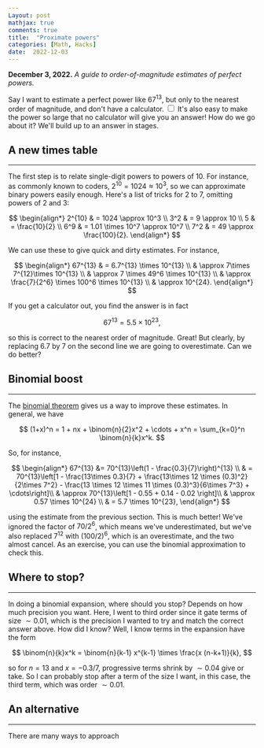 ```yaml
---
Layout: post
mathjax: true
comments: true
title:  "Proximate powers"
categories: [Math, Hacks]
date:  2022-12-03
---
```


**December 3, 2022.** *A guide to order-of-magnitude estimates of
  perfect powers.*

Say I want to estimate a perfect power like $67^{13}$, but only to the
nearest order of magnitude, and don't have a calculator. <label for="sn-1"
       class="margin-toggle sidenote-number">
</label>
<input type="checkbox"
       id="sn-1"
       class="margin-toggle"/>
	   <span class="sidenote">
	  It's also
easy to make the power so large that no calculator will give you an
answer!</span> How do we go
about it? We'll build up to an answer in stages.

## A new times table
---

The first step is to relate single-digit powers to powers of $10$. For
instance, as commonly known to coders, $2^{10} = 1024 \approx 10^3$,
so we can approximate binary powers easily enough. Here's a list of
tricks for $2$ to $7$, omitting powers of $2$ and $3$:

$$
\begin{align*}
2^{10} & = 1024 \approx 10^3 \\
3^2 & = 9 \approx 10 \\
5 & = \frac{10}{2} \\
6^9 & = 1.01 \times 10^7 \approx
10^7 \\
7^2 & = 49 \approx \frac{100}{2}.
\end{align*}
$$

We can use these to give quick and dirty estimates. For instance,

$$
\begin{align*}
67^{13} & = 6.7^{13} \times 10^{13} \\
& \approx 7\times 7^{12}\times 10^{13} \\
& \approx 7 \times 49^6 \times 10^{13} \\
& \approx \frac{7}{2^6} \times 100^6 \times 10^{13} \\
& \approx 10^{24}.
\end{align*}
$$

If you get a calculator out, you find the answer is in fact

$$
67^{13} = 5.5 \times 10^{23},
$$

so this is correct to the nearest order of magnitude. Great! But
clearly, by replacing $6.7$ by $7$ on the second line we are going to
overestimate. Can we do better?

## Binomial boost
---

The [binomial theorem](https://en.wikipedia.org/wiki/Binomial_theorem)
gives us a way to improve these estimates.
In general, we have

$$
(1+x)^n = 1 + nx + \binom{n}{2}x^2 + \cdots + x^n = \sum_{k=0}^n \binom{n}{k}x^k.
$$

So, for instance,

$$
\begin{align*}
67^{13} &= 70^{13}\left(1 - \frac{0.3}{7}\right)^{13} \\
& =
70^{13}\left[1 - \frac{13\times 0.3}{7} + \frac{13\times 12 \times (0.3)^2}{2\times 7^2} - \frac{13 \times 12 \times 11 \times (0.3)^3}{6\times 7^3} + \cdots\right]\\
& \approx 70^{13}\left[1 - 0.55 + 0.14 - 0.02 \right]\\
& \approx 0.57 \times 10^{24} \\
&  = 5.7 \times 10^{23},
\end{align*}
$$

using the estimate from the previous section.
This is much better!
We've ignored the factor of $70/2^6$, which means we've
underestimated, but we've also replaced $7^{12}$ with $(100/2)^6$,
which is an overestimate, and the two almost cancel. As an exercise,
you can use the binomial approximation to check this.

## Where to stop?
---

In doing a binomial expansion, where should you stop? Depends on how
much precision you want. Here, I went to third order since it gate
terms of size $\sim 0.01$, which is the precision I wanted to try and
match the correct answer above. How did I know? Well, I know terms in
the expansion have the form

$$
\binom{n}{k}x^k = \binom{n}{k-1} x^{k-1} \times \frac{x (n-k+1)}{k},
$$

so for $n = 13$ and $x = -0.3/7$, progressive terms shrink by
$\sim 0.04$ give or take. So I can probably stop after a term of the
size I want, in this case, the third term, which was order $\sim 0.01$.

## An alternative
---

There are many ways to approach 
